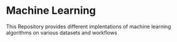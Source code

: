 # Machine Learning
 This Repository provides different implentations of machine learning algorithms on various datasets and workflows

